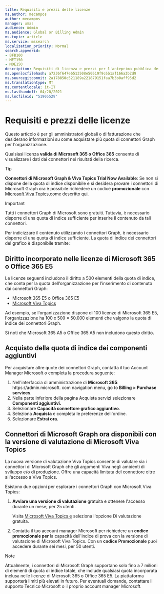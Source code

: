 ```yaml
---
title: Requisiti e prezzi delle licenze
ms.author: mecampos
author: mecampos
manager: umas
audience: Admin
ms.audience: Global or Billing Admin
ms.topic: article
ms.service: mssearch
localization_priority: Normal
search.appverid:
- BFB160
- MET150
- MOE150
description: Requisiti di licenza e prezzi per l'anteprima pubblica dei connettori di Microsoft Graph per Microsoft Search
ms.openlocfilehash: a7236f647e6513508e50519f9c6b1af166a3b2d9
ms.sourcegitcommit: 2a178850c521189a221879151faa7b3b0aff95d2
ms.translationtype: MT
ms.contentlocale: it-IT
ms.lasthandoff: 04/20/2021
ms.locfileid: "51905529"
---
```

<!---Previous ms.author: rusamai --->

# <a name="license-requirements-and-pricing"></a>Requisiti e prezzi delle licenze

Questo articolo è per gli amministratori globali o di fatturazione che desiderano informazioni su come acquistare più quota di connettori Graph per l'organizzazione.

Qualsiasi licenza **valida di Microsoft 365 o Office 365** consente di visualizzare i dati dai connettori nei risultati della ricerca.

> [!TIP]
> **Connettori di Microsoft Graph & Viva Topics Trial Now Available**: Se non si dispone della quota di indice disponibile e si desidera provare i connettori di Microsoft Graph ora è possibile richiedere un codice **promozionale** con [Microsoft Viva Topics,](https://www.microsoft.com/microsoft-viva/topics?activetab=pivot:overviewtab)come descritto [qui.](#microsoft-graph-connectors-now-available-with-microsoft-viva-topics-trial)

>[!IMPORTANT]
>Tutti i connettori Graph di Microsoft sono gratuiti. Tuttavia, è necessario disporre di una quota di indice sufficiente per inserire il contenuto da tali connettori.

Per indicizzare il contenuto utilizzando i connettori Graph, è necessario disporre di una quota di indice sufficiente. La quota di indice dei connettori del grafico è disponibile tramite:

## <a name="entitlement-built-into-microsoft-365-or-office-365-e5-licenses"></a>Diritto incorporato nelle licenze di Microsoft 365 o Office 365 E5

Le licenze seguenti includono il diritto a 500 elementi della quota di indice, che conta per la quota dell'organizzazione per l'inserimento di contenuto dai connettori Graph:

* Microsoft 365 E5 o Office 365 E5
* [Microsoft Viva Topics](https://www.microsoft.com/microsoft-viva/topics?activetab=pivot:overviewtab)

Ad esempio, se l'organizzazione dispone di 100 licenze di Microsoft 365 E5, l'organizzazione ha 100 x 500 = 50.000 elementi che valgono la quota di indice dei connettori Graph.

<!---Comment requested in PR#143--->
Si noti che Microsoft 365 A5 o Office 365 A5 non includono questo diritto.

## <a name="purchase-of-add-on-index-quota"></a>Acquisto della quota di indice dei componenti aggiuntivi
Per acquistare altre quote dei connettori Graph, contatta il tuo Account Manager Microsoft o completa la procedura seguente:

1. Nell'interfaccia di amministrazione di **Microsoft 365**: https://<span>admin.microsoft.</span> com navigation menu, go to **Billing > Purchase services**.
2. Nella parte inferiore della pagina Acquista servizi selezionare **Componenti aggiuntivi.**
3. Selezionare **Capacità connettore grafico aggiuntivo**.
4. Seleziona **Acquista** e completa le preferenze dell'ordine.
5. Selezionare **Estrai ora.**

## <a name="microsoft-graph-connectors-now-available-with-microsoft-viva-topics-trial"></a>Connettori di Microsoft Graph ora disponibili con la versione di valutazione di Microsoft Viva Topics
 La nuova versione di valutazione Viva Topics consente di valutare sia i connettori di Microsoft Graph che gli argomenti Viva negli ambienti di sviluppo e/o di produzione. Offre una capacità limitata del connettore oltre all'accesso a Viva Topics.

Esistono due opzioni per esplorare i connettori Graph con Microsoft Viva Topics:

1. **Avviare una versione di valutazione** gratuita e ottenere l'accesso durante un mese, per 25 utenti.

     Visita [Microsoft Viva Topics e](https://www.microsoft.com/microsoft-viva/topics?activetab=pivot:overviewtab) seleziona l'opzione Di valutazione gratuita.

2. Contatta il tuo account manager Microsoft per richiedere un **codice promozionale per** la capacità dell'indice di prova con la versione di valutazione di Microsoft Viva Topics. Con un **codice Promozionale** puoi accedere durante sei mesi, per 50 utenti.

> [!NOTE]
> Attualmente, i connettori di Microsoft Graph supportano solo fino a 7 milioni di elementi di quota di indice totale, che include qualsiasi quota incorporata inclusa nelle licenze di Microsoft 365 o Office 365 E5. La piattaforma supporterà limiti più elevati in futuro. Per eventuali domande, contattare il supporto Tecnico Microsoft o il proprio account manager Microsoft.
